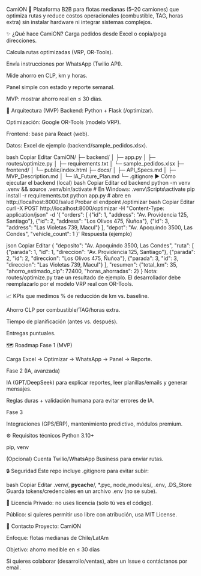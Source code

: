 CamiON 🚛
Plataforma B2B para flotas medianas (5–20 camiones) que optimiza rutas y reduce costos operacionales (combustible, TAG, horas extra) sin instalar hardware ni integrar sistemas complejos.

✨ ¿Qué hace CamiON?
Carga pedidos desde Excel o copia/pega direcciones.

Calcula rutas optimizadas (VRP, OR-Tools).

Envía instrucciones por WhatsApp (Twilio API).

Mide ahorro en CLP, km y horas.

Panel simple con estado y reporte semanal.

MVP: mostrar ahorro real en ≤ 30 días.

🧱 Arquitectura (MVP)
Backend: Python + Flask (/optimizar).

Optimización: Google OR-Tools (modelo VRP).

Frontend: base para React (web).

Datos: Excel de ejemplo (backend/sample_pedidos.xlsx).

bash
Copiar
Editar
CamiON/
├─ backend/
│  ├─ app.py
│  ├─ routes/optimize.py
│  ├─ requirements.txt
│  └─ sample_pedidos.xlsx
├─ frontend/
│  └─ public/index.html
├─ docs/
│  ├─ API_Specs.md
│  ├─ MVP_Description.md
│  └─ IA_Future_Plan.md
└─ .gitignore
▶️ Cómo ejecutar el backend (local)
bash
Copiar
Editar
cd backend
python -m venv .venv && source .venv/bin/activate   # En Windows: .venv\Scripts\activate
pip install -r requirements.txt
python app.py   # abre en http://localhost:8000/salud
Probar el endpoint /optimizar
bash
Copiar
Editar
curl -X POST http://localhost:8000/optimizar -H "Content-Type: application/json" -d '{
  "orders": [
    {"id": 1, "address": "Av. Providencia 125, Santiago"},
    {"id": 2, "address": "Los Olivos 475, Ñuñoa"},
    {"id": 3, "address": "Las Violetas 739, Macul"}
  ],
  "depot": "Av. Apoquindo 3500, Las Condes",
  "vehicle_count": 1
}'
Respuesta (ejemplo)

json
Copiar
Editar
{
  "deposito": "Av. Apoquindo 3500, Las Condes",
  "ruta": [
    {"parada": 1, "id": 1, "direccion": "Av. Providencia 125, Santiago"},
    {"parada": 2, "id": 2, "direccion": "Los Olivos 475, Ñuñoa"},
    {"parada": 3, "id": 3, "direccion": "Las Violetas 739, Macul"}
  ],
  "resumen": {"total_km": 35, "ahorro_estimado_clp": 72400, "horas_ahorradas": 2}
}
Nota: routes/optimize.py trae un resultado de ejemplo. El desarrollador debe reemplazarlo por el modelo VRP real con OR-Tools.

📈 KPIs que medimos
% de reducción de km vs. baseline.

Ahorro CLP por combustible/TAG/horas extra.

Tiempo de planificación (antes vs. después).

Entregas puntuales.

🗺️ Roadmap
Fase 1 (MVP)

Carga Excel → Optimizar → WhatsApp → Panel → Reporte.

Fase 2 (IA, avanzada)

IA (GPT/DeepSeek) para explicar reportes, leer planillas/emails y generar mensajes.

Reglas duras + validación humana para evitar errores de IA.

Fase 3

Integraciones (GPS/ERP), mantenimiento predictivo, módulos premium.

⚙️ Requisitos técnicos
Python 3.10+

pip, venv

(Opcional) Cuenta Twilio/WhatsApp Business para enviar rutas.

🔒 Seguridad
Este repo incluye .gitignore para evitar subir:

bash
Copiar
Editar
.venv/, __pycache__/, *.pyc, node_modules/, .env, .DS_Store
Guarda tokens/credenciales en un archivo .env (no se sube).

📄 Licencia
Privado: no uses licencia (solo tú ves el código).

Público: si quieres permitir uso libre con atribución, usa MIT License.

🤝 Contacto
Proyecto: CamiON

Enfoque: flotas medianas de Chile/LatAm

Objetivo: ahorro medible en ≤ 30 días

Si quieres colaborar (desarrollo/ventas), abre un Issue o contáctanos por email.
